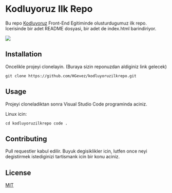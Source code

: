 # **Kodluyoruz Ilk Repo**
Bu repo [Kodluyoruz](https://kodluyoruz.org) Front-End Egitiminde olusturdugumuz ilk repo. Icerisinde bir adet README dosyasi, bir adet de index.html barindiriyor.

![](img\repo.png)


## **Installation** 
Oncelikle projeyi clonelayin. (Buraya sizin reponuzdan aldiginiz link gelecek)


`git clone https://github.com/HGevez/kodluyoruzilkrepo.git`

## **Usage**
Projeyi cloneladiktan sonra Visual Studio Code programinda aciniz.

Linux icin:

`cd kodluyoruzilkrepo code .`

## **Contributing** 
Pull requestler kabul edilir. Buyuk degisiklikler icin, lutfen once neyi degistirmek istediginizi tartismank icin bir konu aciniz.

## **License**
[MIT](https://choosealicense.com/licenses/mit/)


